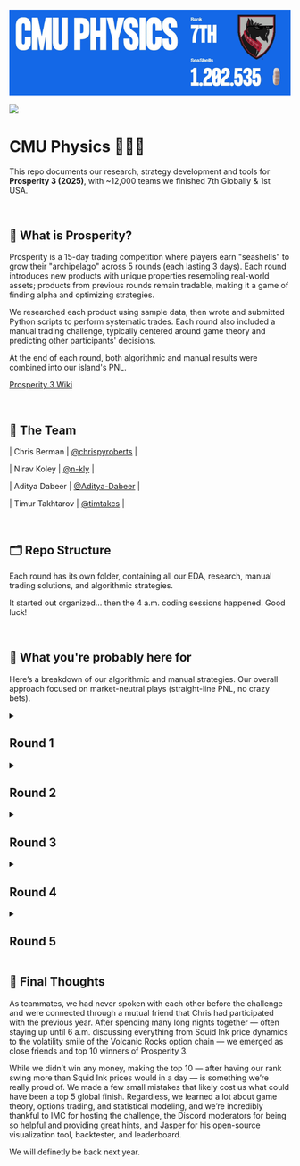 
![](images/tUzNeX.gif)

![](imgages/final_photo.png)

# CMU Physics 🐚🐚🐚 
This repo documents our research, strategy development and tools for **Prosperity 3 (2025)**, with ~12,000 teams we finished 7th Globally & 1st USA.

<br>

## 📜 What is Prosperity?

Prosperity is a 15-day trading competition where players earn "seashells" to grow their "archipelago" across 5 rounds (each lasting 3 days). Each round introduces new products with unique properties resembling real-world assets; products from previous rounds remain tradable, making it a game of finding alpha and optimizing strategies.

We researched each product using sample data, then wrote and submitted Python scripts to perform systematic trades. Each round also included a manual trading challenge, typically centered around game theory and predicting other participants' decisions.

At the end of each round, both algorithmic and manual results were combined into our island's PNL.

[Prosperity 3 Wiki](https://imc-prosperity.notion.site/Prosperity-3-Wiki-19ee8453a09380529731c4e6fb697ea4)

<br>

## 👥 The Team
| Chris Berman | [@chrispyroberts](https://github.com/chrispyroberts) |

| Nirav Koley | [@n-kly](https://github.com/n-kly) |

| Aditya Dabeer | [@Aditya-Dabeer](https://github.com/Aditya-Dabeer) |

| Timur Takhtarov | [@timtakcs](https://github.com/timtakcs) | 

<br>

## 🗂 Repo Structure
Each round has its own folder, containing all our EDA, research, manual trading solutions, and algorithmic strategies.

It started out organized... then the 4 a.m. coding sessions happened. Good luck!

<br>

## 🧠 What you're probably here for

Here’s a breakdown of our algorithmic and manual strategies. Our overall approach focused on market-neutral plays (straight-line PNL, no crazy bets).

<details>
<summary><h2>Round 1</h2></summary>
  
<h3>Algo</h3>

Round 1 introduced 3 new products: Rainforest Resin, Kelp, and Squid Ink. All of these products were relatively distinct but traded like stocks would in the real world -- nothing fancy just an order book and market price.

Round 1 introduced three new products: Rainforest Resin, Kelp, and Squid Ink — all traded like real-world stocks with basic order books and market prices.

- Rainforest Resin was the easiest and most consistent to trade. The fair value hovered around 10,000 seashells with almost no drift ($\pm$4 seashells). We market took anytime bids were above 10,000 or asks below 10,000, and market made inside the spread. Additionally, we exploited standing orders exactly at fair value to better balance our long/short positions, significantly boosting our PNL.

- Kelp was trickier, showing mild drift and volatility. We found a persistent market maker whose mid-price effectively defined the real-time fair value, and confirmed this by submitting an order to buy 1 kelp and holding until the end of the day comparing the final PNL to our buy price. Using this mid-price, we applied the same market making/taking strategy as Resin, without adding any directional bias given the low volatility (~40 seashells over 10,000 steps).

- Squid Ink was pure chaos — with regular 100 seashell swings within a single step and no obvious structure despite IMC’s hints. We tested rolling z-scores, volatility breakouts, and MACD signals without finding any consistent edge. Ultimately, we reused the Kelp/Resin strategy here, but due to random massive price spikes, PNL was extremely volatile. We chose to gamble and submit as-is for Round 1.

<h3>Manual</h3>
  
This manual was pretty simple, it was a currency exchange problem were it was possible to exchange currencies in a way to profit of of it. All we had to do was a breadth first search across all possible currency conversions.

See [Leetcode 3387. Maximize Amount After Two Days of Conversions](https://leetcode.com/problems/maximize-amount-after-two-days-of-conversions/description/).

<h3>Results and Post-Round Analysis</h3>

First-round results were controversial. It became clear the website’s "sample data" was actually the first 1000 timestamps of live day 1 data, allowing teams to hardcode trades. Combined with Squid Ink spiking against our market making position, **we initially finished 771st.**

**After the round was re-run (hardcoding was ruled cheating), we shot up to 9th place** with a total PNL of 107,237 seashells (43,243 algo + 44,340 manual). We got lucky on the re-run — Squid Ink spiked in our favor instead of against us. The top 3 teams still finished ~100k seashells ahead of everyone else, but we were within a few thousand seashells of 4th.

Afterward, we decided Squid Ink was too volatile for full-size market making. We adapted by only allocating 10% of our position to it, cutting PNL by about 50%, but added a spike detection system:

- We used a rolling standard deviation on price differences.

- If the rolling std > 20, we fully entered a position opposite to the recent price move.

This adjustment made Squid Ink PNL much more stable across all days.

![](images/squid_ink.png)


---

</details>

<details>
<summary><h2>Round 2</h2></summary>
  
<h3>Algo</h3>
Round 2 introduced new products: CROISSANTS, JAMS, DJEMBES, PICNIC_BASKET1, and PICNIC_BASKET2.

- PICNIC_BASKET1 contained 6 Croissants, 3 Jams, and 1 Djembe.

- PICNIC_BASKET2 contained 4 Croissants and 2 Jams.

We recognized the structure from previous years and analyzed the price difference between each basket and its components. The basket premiums appeared mean-reverting, so we hard-coded the mean from bottle data, used a short rolling window for standard deviation, and calculated rolling z-scores:

- When z-score > 20, we shorted the basket and longed the constituents.

- When z-score < -20, we did the opposite.

This hedging isolated and traded the basket premium directly.

![](images/basket_premiums.png)

We ran into a problem with this though. The position limits prevented fully hedging both baskets simultaneously. To fix this, we did a few things

- We focused on the difference in basket premiums between Basket 1 and Basket 2.

- Used the z-score (Basket1 premium - Basket2 premium) as entry and exits, using the same 20 and -20 scores for entry/exits, then hedging accordingly.

Using this strategy used the following of our position limits:

- 100% of Basket 1’s position limit,

- 60% of Basket 2’s limit.

We did z-score trading with the remaining 40% of position limit on Basket 2, but had to limit it to 32% because we couldn't perfectly hedge due to position limits on the constituents. The remaining 8% of Basket 2’s position limit was unused — so we deployed it by market making (taking advantage of ~7–10 seashell spreads).

Overall, this strategy allowed us to fully utilize 100% of allowed position limits while minimizing unhedged risk.
Market making with the leftover 8% added ~5k seashells/day in backtests with very low volatility.

Chris also spotted suspicious trade quantity 15 patterns at highs/lows for Squid Ink and Croissants — hinting at potential price signals. However, it was too late to build a reliable strategy around them, so we planned to revisit this idea in Round 5.

![](images/squid_ink_trades.png)

<h3>Manual</h3>

This round’s manual was particularly interesting: we could select up to two out of ten shipping containers, each with different multipliers and inhabitants. Profit from a container depended not just on its multiplier, but also on how many players picked it:

> PNL = (10,000 × Multiplier) / (Number of inhabitants + % of total selections that picked this container)

The first container choice was free, but opening a second cost 50,000 SeaShells. We built a simpler greedy Monte Carlo that converged to a Nash equilbrium for selection rates across all containers.

![](images/containers_nash.png)

When we ran the numbers, we found that the Nash equilibrium values for the containers were consistently below 50,000 SeaShells meaning that opening a second container would almost always be a losing play. From this point on, we decided to only focus on selecting one container, believing that hedging across two was too risky given the low payouts.

On top of the Nash equilibrium strategy, we built a set of priors based on how we thought players would actually behave, the goal with these assumptions was to try and price in how people might act (beyond just following the nash). These alternative strategies ranged a lot from just random selection to phsycolgoical bias (the number 7 & 3 are well-documented to be more 'likeable' to humans and thus picked more frequently when asked to pick a number from 1-10)  Our hypothesis was that:

- 15% of players would play according to Nash equilibrium,
- 50% would choose randomly,
- 20% would gravitate toward “nice numbers” (multipliers like 73, 17, and 37),
- 10% would misread the prompt and simply pick based on initial EV,
- and 5% would follow the flawed Monte Carlo strategy we had initially come up with.

We re-ran a new Monte Carlo simulation based on these priors and recalculated the EVs of all the containers, aiming to account for both rational and irrational human actors. Ultiamtely we chose to only pick the 80x crate (this was a bad idea).

![](images/updated_nash_containers.png)

<h3>Results and Post-Round Analysis</h3>

Once again, the results were quite controversial. Some teams discovered that the timestamps when bots would trade were exactly the same as the previous year. This meant teams could predict when buy and sell orders would be filled, allowing them to wipe out the entire bid/ask side of an order book, place their own orders above or below, and have them instantly filled — leading to millions in profit per round.

In our opinion (and many others’), this was unfair and not in the spirit of the competition. While only two teams exploited this (they had millions of seashells by this point), the admins decided to disallow this form of hardcoding. After reviewing the code of many teams in the top 25, they asked teams suspected of using this advantage to submit updated versions of their algorithms without the hardcoded behavior, causing several teams to drop significantly on the leaderboard.

As for us, **we moved up to 7th place** with 243,083 seashells, making 102,758 from our algo and 33,087 from the manual.

Looking back on the manual, we definitely underestimated how many players would stick close to Nash equilibrium and overestimated the randomness in player behavior. Additionally, our simulation didn’t properly account for the impact of the "nice numbers" category, leading us to overweight the likelihood of truly random selections. These misjudgments probably contributed the most to our lower ranking in the manual portion of the tournament.

However, it wasn’t a total loss — we took the lessons from this round, updated our priors accordingly, and built a much stronger player modeling system for future decision-based rounds.

</details>

<details>
<summary><h2>Round 3</h2></summary>


<h3>Algo</h3>

This round introduced six new products: Volcanic Rocks and five different Volcanic Rock vouchers with strike prices of 9500, 9750, 10000, 10250, and 10500. These products closely resembled European option contracts and were set to expire in 7 in-game trading days.

Chris handled the analysis for this round. Using a hint provided on the website, he modeled the volatility smile by plotting the moneyness $m_t$ against the implied volatility $v_t$. Moneyness was calculated using the formula: Moneyness was calculated using the following formula $$m_t = log(K / S_t) / \sqrt(TTE)$$ where $K$ is the voucher strike price, $S_t$ is the price of the underlying at some time $t$, and $TTE$ being the time to expiration in years. 

![](images/volatility_smile.png)

Fitting a quadtratic to this we found parameters $a, b, c$ for the equation $$v_t = a \cdot m_t^2 + b \cdot m_t + c$$ allowed us to predict a "fair" implied volatility for any given $m_t$. After coding this up, we found the best way to exploit this was to build a market maker based on the fitted implied volatility. It was an extremely aggressive market maker and would often cross with existing market makers in the order book. We also added functionality to automatically hedge our positions after every timestamp, ensuring we were only exposed to the implied volatility of a contract.

Our backtesting PNL curve was a straight line on most days, indicating we had found a reasonable, direction-neutral strategy. We hypothesized that this was because we were modeling the true IV of the vouchers more accurately. From our backtests, we expected to make around ~80k from all voucher products and ~100k from other products.

A few other things we considered for algo trading this round:

- We analyzed how much we were losing in long voucher positions due to theta decay. Chris found that the vouchers had a maximum annualized theta decay of 800 seashells, meaning that holding a voucher for a year — assuming no changes to the underlying or voucher structure — would result in an 800 seashell loss. He estimated that if we were fully long 200 vouchers, the daily loss due to theta would be approximately 430 seashells:   
  $$
  \frac{800\ \text{seashells per year}}{365\ \text{days per year}} \times 1\ \text{day} \times 200\ \text{vouchers} \approx 430\ \text{seashells per day}
  $$ This loss was negligible compared to the 80k we were making in backtests.
  
- Since we could hold up to 400 Volcanic Rocks and 200 of any voucher, if we went long two different vouchers, we could at best fully hedge two of them assuming each had a delta of 1. To keep things manageable and avoid messy edge cases, we capped all voucher positions at 80. This guaranteed that we could always fully hedge, greatly simplifying our delta hedging logic and making the delta-neutral strategy easy to implement. There was probably a better way to optimize this, but given the time constraints of the challenge, we felt this was a favorable trade-off.

<h3>Manual</h3>
In this round, we had to place **two bids** to acquire **Sea Turtles' Flippers**. Each turtle accepted the **lowest bid above their reserve price**, where reserves were **uniformly distributed** between **160–200** and **250–320**.

For the second bid, a penalty applied if your offer was below the average of all second bids, scaling your profit by:

> $$ p = \left(\frac{320 – \text{average bid}}{320 – \text{your bid}}\right)^3 $$

All acquired Flippers could later be sold for 320 SeaShells each.

For this manual, we took a more systematic approach from the start. First, we isolated the one-bid scenari and ran a Monte Carlo simulation for every possible bid between 160 and 320.  
![](images/1bid_flippers.png)

From this, we found that if we were limited to only one bid, it was clearly optimal to set it at 200 — just at the cutoff before the dead zone of 200–250.

Next, we tackled the two-bid scenario, initially ignoring the impact of the *p* scaling (i.e., assuming no penalty for being under the average second bid). We ran another Monte Carlo simulation where the first bid was fixed at 200, and the second bid varied across the full range from 160 to 320.  
![](images/2bid_flippers.png)

At this point, it became clear that picking 285 for the second bid was the Nash Equilibrium: if all players played optimally (GTO), they would pick 200 first and ~285 second, ensuring their second bid was just above the reserve range and staying above the average.

However, we realized that some players might attempt to undercut the average slightly — placing their second bids just above 285 to exploit players who bid exactly at Nash, thereby pushing their bids below the average and subjecting them to the *p* scaling penalty.

To account for this, we built a new set of priors, this time using continuous probability distributions rather than discrete categories (since bids could be any number within the range). Our assumptions were:

- 10% of players would play perfect Nash,
- 25% would concentrate around the optimal mid-point (tight Nash cluster),
- 49% would pick values slightly higher than the GTO price,
- 1% would pick completely randomly,
- 15% would intentionally grief (e.g., bots setting bids at 160 or 320 to skew the distribution, as discussed in Discord).

![](images/flippers_dist.png)

We then modeled these priors and re-simulated outcomes, finding that the **optimal second bid** was approximately **290** — slightly higher than the GTO point to hedge against players trying to outmaneuver Nash bidders.
<br>

<h3>Results and Post-Round Analyysis</h3>

The manual of this roudn turned out not so decent. The actual average second bid ended up being around 286, slightly higher than pure GTO but very much in line with our expectations. Looking at the resulting graphs, it was clear that most players aimed for Nash or slightly above it, confirming that our modeling approach and priors were pretty spot-on.

![](images/flippers_final.png)

Overall though, this round was absolutely brutal for us as **we fell from 7th to 241st**, making us all believe that a comeback was impossible. We only made 75,755 on algo while many of the top teams made >200k on algo. We knew either something was wrong or we had missed something.

- We first realized that Jasper's visualizer, which we were using extensively, had an issue where it caused the algorithm on submission to exceed 100MB of memory, triggering a restart of the AWS Lambda instance. This meant all local variables our algorithm was using to trade were wiped and re-initialized. It broke key rolling windows that were critical for trade entries and hedges on basket and volcanic rock products, causing our trader to effectively buy and sell these products randomly. For future submissions, we decided to simply remove Jasper's visualizer rather than debug it.
  
- Chris then realized we had completely missed an extremely profitable trading strategy on volcanic vouchers. Our quadratic fit for implied volatility stopped being a good model on the submission day — it either severely under- or overestimated the IV the market was trading at. As a result, our trader would enter into a long or short IV position on a voucher and hold it all day. While IV did spike, the corresponding seashell gain was small, so we made almost nothing from volcanic rocks using the fitted model. In the figure below, Chris plotted the IV for bids and asks across different vouchers over time, along with a short rolling window of the mid IV. Using the mean of this rolling window instead of the quadratic fit as the fair IV model made our backtester PNL shoot up from 80k to 150k per day — even on the day of submission.

- Chris also ran some backtests to figure out how much our hedging was costing us. Since the order book for volcanic rock had a consistent spread of 1, every buy or sell effectively cost us 0.5 seashells. By counting the total trades taken while hedging, Chris found we were paying over 40k in spread costs just to hedge. This gave us the idea that we might not want to hedge at all.

- Chris estimated an upper bound for how much we could lose by being unhedged. At one point, volcanic rocks moved by 100 seashells in a single step, which — assuming a delta of 1 — would correspond to a maximum loss of 40k if holding 400 vouchers. Chris tracked our average delta exposure throughout the day and found it was closer to being long 160 units of the underlying, meaning the 40k estimate was very conservative. A more realistic maximum loss would be around 16k in a single step. Given that price movements appeared random (at least to us), and the potential upside from not hedging was greater than our realistic downside risk (40k > 16k), we decided that going unhedged was a risk worth taking. This boosted our backtester PNL on volcanic rock products to around 250k per day.

![](images/rocks.png)


</details>

<details>
<summary><h2>Round 4</h2></summary>
<br>

After the disappointing algo results in Round 3, we felt defeated and were honestly ready to give up. Breaking into the top 25 — let alone the top 10 — seemed impossible from that position. Luckily, in Chris's opinion, this round was incredibly easy, as it was very similar to Round 2 from the previous year. His trading algo that year had landed him in 3rd place, so he was confident that re-implementing the same strategy would lead to strong results.
  
<h3>Algo</h3>

This round introduced a new product called Magnificent Macrons. Magnificent Macrons could be bought or sold on the local island and then converted on the Pristine Island (think buying BTC from one crypto exchange and selling it on another — same exact concept). However, when converting your position, you paid several fees: a transport cost, an export tariff (if converting a long position — like exporting from the main island), or an import tariff (if importing to the main island). On top of that, you paid a storage fee of 0.1 seashells per timestamp per Macron held, heavily encouraging players not to hold long positions.

While Macron prices were strongly correlated with `sugarPrice` and `sunlightIndex`, we decided to completely ignore these factors, since simply arbitraging across islands was far more profitable than trying to predict Macron price movements using a model.

- Because import tariffs were negative, we were effectively paid to sell on the local island and convert on the Pristine Island. To calculate the break-even price for selling a Macron, we used the formula:

  $$
  \text{sell\_local\_break\_even\_price} = \text{conversion\_ask} + \text{import\_tariff} + \text{transport\_fee}
  $$

- We also noticed there was a bot aggressively taking orders on the local island near the mid-price of the Pristine Island. We used this to our advantage by placing sell orders near the mid-price (if it was above our break-even price) and immediately converting them after they filled. We would pocket the difference between our sell price and the break-even price, multiplied by 10 (since we could convert 10 Macrons at a time).

- In backtests, Chris estimated a potential profit of up to 100k seashells from Macrons over the course of the day, depending on how negative the import tariffs were. We were happy with that, submitted, and went to bed.

<h3>Manual</h3>

In this round, players could open up to three suitcases containing prizes. Opening one suitcase was free, but opening a second or third required paying a fixed cost. 

Each suitcase had a prize multiplier (up to 100) and a known number of inhabitants already selecting it. Profit was calculated as:

> Profit = (10,000 × Multiplier) ÷ (Number of inhabitants + % of global suitcase selections)

Costs for opening additional suitcases applied after this division, making careful suitcase selection critical.

This challenge was nearly identical to Round 2, giving us a shot at redemption. We started strong by immediately calculating the Nash equilibrium across all suitcases.  
![](images/cases_nash.png)

Since the Nash EV was greater than 50,000 (the cost of opening a second suitcase), we determined it was profitable to open two suitcases.

The real challenge came in modeling human behavior. Fortunately, players had shared post-analysis from Round 2 on Discord, showing how actual picks compared to Nash predictions.  
![](images/containers_real.png)

The findings were surprising:
- Way more players picked close to Nash than we had expected.
- There wasmassive buy pressure on "nice numbers" like 17 and 73, confirming our human psychology prior.
- Minor deviations elsewhere seemed due to random noise.

Based on this, we simplified and updated our priors:
- 50–60% of players would pick according to Nash distribution.
- 5–15% would concentrate on the most selected parts of Nash.
- 5–10% would favor the least selected parts (based on over-correcting from last round’s profitable crates).
- 10–15% would pick randomly.
- 10–15%* would favor "nice numbers" based on human psychology.

Rather than running another Monte Carlo simulation (since this was a discrete problem), we created a **probability distribution** directly across all suitcases. We multiplied base Nash probabilities by the expected deviations from our priors to estimate suitcase popularity mathematically.  
![](images/cases_dist.png) 
![](images/cases_predicted.png) 

Using this model, we selected suitcases 83 and 47 as our picks.
<br>

<h3>Results and Post-Round Analysis</h3>

![](images/round_4_res.png)

We woke up to a very pleasant surprise: **we were back in 8th!** Out of all teams this round, we had the highest PNL, making a whopping 447,251 seashells from our algo and manual combined!

This manual went extremely well for us. While we didn’t absolutely maximize profits, our approach paid off — our predicted densities were very close to the actual results, leading to strong EV predictions and a solid gain in ranking.  

We realized that if we hadn’t messed up Round 3, we would have been in second place overall. Based on our algo PNL, it was also clear that we had very similar trading strategies to the #1 team (Frankfurt Hedgehogs), making just slightly more than them while maintaining a very straight PNL curve. Combined with Chris’s backtests on our Round 3 submission — which again showed our algo PNL was very close to Frankfurt’s — we were pretty convinced that we had the same strategies as the #1 team.

After our emotions settled, Chris ran some backtests on Macron arbitrage and confirmed that around 100k of our PNL came from Macrons. He also found that out of the 10,000 steps in the submission, we only traded 56,000 Macrons. Because we only sent orders in sizes of 10, we estimated that we were only trading about half the time.

Since the import tariffs were very negative, we were making about ~3 seashells per Macron we arbed. By missing trades on roughly 4,400 timesteps, we effectively left 44,000 Macrons on the table — meaning we potentially left 132k seashells unrealized. Chris reasoned that on the timesteps when the aggressive buyer of Macrons wasn’t always there we would still want to convert Macrons in order to maximize PNL, so we would want a small stockpile of Macrons we were always short to take advantage of missed opportunities.

By adjusting to sell up to 30 Macrons at a time instead of 10, we traded 95,000 Macrons. This adjustment would lead to a net short position throughout the day, which we estimated could potentially result in a maximum loss of 30 × 400 = 12,000 seashells if the price moved against us (400 being the largest price movement we observed in the data). Given that we were nearly doubling the amount of Macrons we were arbitraging — and thus doubling our PNL — we decided that this risk was worth taking.


</details>

<details>
<summary><h2>Round 5</h2></summary>

![](images/Hr_Tnb.gif)

<br>
  
<h3>Algo</h3>
This round no new products were introduced. Instead, we were told the counterparties that we were trading agaisnt. Specifically, there were 11 other bots trading the same products we were. We started by visualizing all trading activity for all the bots, and plotted products prices and overlayed a scatter plot with the prices bots would trade at. We did this for all bots and all products, and quickly found that one bot, 'Olivia', would buy/sell and the low/high of the day every day on 3 different products.

![](images/olivia_signals.png)

Chris had correctly guessed that the trades present in round 2 data did indeed have a true signal. Using this information, we planned to update our algorithms to copy Olivia's trades.

- After running some quick tests, we found that we were making more just market making and taking on kelp than using Olivia's signal, so we left our Kelp trading alone.


- For Squid Ink, we decided to market make and take with maximum position sizing until Olivia's signal, and then just follow it for the rest of the day.


- Croissants was slightly more complicated because we were using it as a hedge in our basket trades. We estimated that we were making ~30k per day by doing statistical arbitrage on the basket premiums. Because we had a true signal on croissants, Chris reasoned that we shouldn't take trades on baskets in the opposite direction of Olivia's signal, as the price of Croissants accounted for ~50% of the price of the basket.

  
- Building off this, we decided to YOLO into Croissants. Our maximum position size for Croissants was 250, but if we went long on both baskets, we could effectively be long 1050 Croissants. We estimated that on a bad trading day for this signal, the difference between the high and low on Croissants is 40 seashells, so a lower bound on our croissants PNL was 40 * our position size. Going long an extra 800 Croissants on this bad day will give us an extra 32k Seashells.


- Our statistical basket arbitrage was hitting 50k on it's best days, while YOLOing croissaints on Olivia's signal was getting up to 120k on its best day (difference of about ~120 between the high and low). We decided this was the best idea. Convinient that it was also very simple to implement.


- We hedged the baskets by going opposite on Jams and Djembes, as the movement of the basket was still about 50% correlated with these products. Our final position ended up being exposed to 30 Jams due to position limits. By taking on the extra 30 jams, we were able to go long another 60 croissants. We found that Jams would move on average 50 on their most volatile day, so the upside of the 60 Croissants was higher than the potential downside on Jams leading us to believe that this was a risk worth taking.


- We also realized we were exposed to the premium of the basket, and that in a near worst-case scenario, we could lose up to 300 seashells per basket we were holding if we bought at the top of premium then sold at the bottom or vice versa, meaning a total potential loss of up to 45,000 seashells due to premium movement agaisnt us while in our trade. We could not think of a way to reduce this risk.


- Chris found that with 90% confidence the difference in basket 2 premiums from one timestep to the next was stationary, and with 95% confidence for basket 1, so we reasoned that its a coinflip that premium will move agaisnt us, and the probability of us buying right as the series is mean reverting is incredibly low (assuming Olivia's signal is not correlated with the top/bottom of premiums). Because of this, we reasoned that our potential loss is most likely not 45,000 and more realistically 20,000 at most, and that in expectation our loss is 0. Based on this line of reasoning, we ultimately decided that this risk was worth taking. 

- One final optimization Chris made was that while waiting for Olivia's signal, we would market make and take on both picnic baskets since they both had large spreads. This made us an 10k seashells per day depending on how long we had to wait before Olivia's signal. 

<h3>Manual</h3>

For this round, we had to trade on 9 different products and derive sentiments from the 'goldberg' terminal. Trading was not only influenced by sentiment, but also incurred increasing fees based on how much of each product was purchased:

> Fee($x$) = $120 \times x^2$, where $x$ is the portfolio allocation fraction.

This made optimizing both selection and sizing critical to maximize profits.

At first, this round seemed purely vibe-based. However, after some thought, we realized it was actually a portfolio optimization problem in disguise.

The first step was to generate priors for how each product's price might move.  
Luckily, we found data online from previous years, and noticed that the tradeable products were almost identical to those offered this year. This allowed us to map historical returns onto current products. 

However, the instructions were vague — it was unclear whether price movements were purely player-driven or predetermined. To be cautious:
- We adjusted last year’s return data slightly based on sentiment from Discord and our own intuition.
- We used historical data mostly to estimate the range of possible movements rather than directly copying past results.
![](images/goldberg_sentiments.png) 

Once we had reasonable return estimates, we tackled the portfolio allocation. With 9 products and the quadratic fee structure, it was clear that naive brute-force (e.g., a grid search) would be computationally impossible.

Instead, we used convex optimization (`cvxpy`) to solve for the optimal portfolio allocation, maximizing expected returns while minimizing fee penalties.

![](images/goldberg_optimal.png) 

We also decided to tone down the allocation weights slightly for higher-risk products to mitigate the chance of getting burned if our return estimates were wrong.

<br>

<h3>Results & Post-Round Analysis</h3>
**We finished 7th overall — and 1st in the US!** We were really happy with this result. Our algo made 244,740 seashells, and we made 138,274 on manual. Frankfurt, who we knew with high probability had a very similar strategy to us, made a comparable amount. Meanwhile, Heisenberg — the #1 team — made more than 800k on algo this round! We still have no idea how they pulled that off, but kudos to them for figuring out something that no one else could!

Overall, for manual, we played this round a bit too safe. While our returns were solid, we definitely left potential profits on the table by not being aggressive enough in our allocations. Additionally, it turned out that player behavior had a major impact on price movements — some products (like Red Flags) moved far more than historical data suggested, likely due to heavy player sentiment. While it wasn’t our strongest manual round, we stuck to a disciplined strategy and don’t regret prioritizing risk management over gambling for bigger wins.

After talking with Jasper about his algo for the last round, Chris realized that z-score-based strategies on Volcanic Rocks performed really well across all days in backtests. Using Jasper’s volcanic rock z-score trading logic — with the same hyperparameters — we could have made an extra 150k per day by trading Volcanic Rocks, a product we had chosen not to trade at all.

However, we were still unsure whether this was truly an edge-generating strategy or just very lucky, because small tweaks to the hyperparameters or implementation would lead to wildly different backtesting results, some even heavily negative in PNL. Given the risk-averse approach we took throughout the competition, we weren’t too upset about missing this potential edge, as we weren’t fully convinced it would have worked reliably over the long run with static parameters.

---

</details>

## 🏁 Final Thoughts

As teammates, we had never spoken with each other before the challenge and were connected through a mutual friend that Chris had participated with the previous year. After spending many long nights together — often staying up until 6 a.m. discussing everything from Squid Ink price dynamics to the volatility smile of the Volcanic Rocks option chain — we emerged as close friends and top 10 winners of Prosperity 3.

While we didn’t win any money, making the top 10 — after having our rank swing more than Squid Ink prices would in a day — is something we’re really proud of. We made a few small mistakes that likely cost us what could have been a top 5 global finish. Regardless, we learned a lot about game theory, options trading, and statistical modeling, and we’re incredibly thankful to IMC for hosting the challenge, the Discord moderators for being so helpful and providing great hints, and Jasper for his open-source visualization tool, backtester, and leaderboard. 

We will definetly be back next year.

